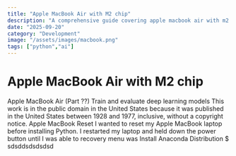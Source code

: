 ```yaml
---
title: "Apple MacBook Air with M2 chip"
description: "A comprehensive guide covering apple macbook air with m2 chip"
date: "2025-09-20"
category: "Development"
image: "/assets/images/macbook.png"
tags: ["python","ai"]
---
```


# Apple MacBook Air with M2 chip

Apple MacBook Air (Part ??) Train and evaluate deep learning models This work is in the public domain in the United States because it was published in the United States between 1928 and 1977, inclusive, without a copyright notice. Apple MacBook Reset I wanted to reset my Apple MacBook laptop before installing Python. I restarted my laptop and held down the power button until I was able to recovery menu was Install Anaconda Distribution $ sdsddsdsdsdsd
